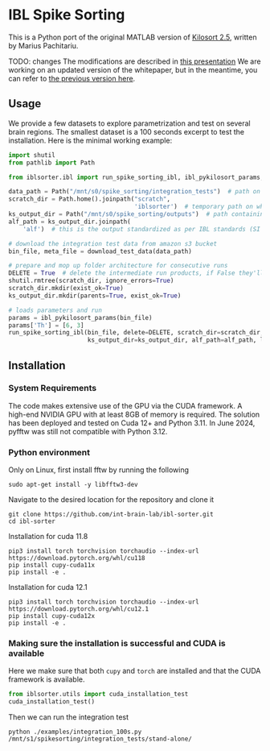 # IBL Spike Sorting

This is a Python port of the original MATLAB version of [Kilosort 2.5](https://github.com/MouseLand/Kilosort), written by Marius Pachitariu.

TODO: changes
The modifications are described in [this presentation](https://docs.google.com/presentation/d/18bD_vQU45bLDSxd_QW2kbzEg8_5o3dqO5Gm9huXbNKE/edit?usp=sharing)
We are working on an updated version of the whitepaper, but in the meantime, you can refer to [the previous version here](https://doi.org/10.6084/m9.figshare.19705522.v3).


## Usage


We provide a few datasets to explore parametrization and test on several brain regions.
The smallest dataset is a 100 seconds excerpt to test the installation. Here is the minimal working example:

```python
import shutil
from pathlib import Path

from iblsorter.ibl import run_spike_sorting_ibl, ibl_pykilosort_params, download_test_data

data_path = Path("/mnt/s0/spike_sorting/integration_tests")  # path on which the raw data will be downloaded
scratch_dir = Path.home().joinpath("scratch",
                                   'iblsorter')  # temporary path on which intermediate raw data will be written, we highly recommend a SSD drive
ks_output_dir = Path("/mnt/s0/spike_sorting/outputs")  # path containing the kilosort output unprocessed
alf_path = ks_output_dir.joinpath(
    'alf')  # this is the output standardized as per IBL standards (SI units, ALF convention)

# download the integration test data from amazon s3 bucket
bin_file, meta_file = download_test_data(data_path)

# prepare and mop up folder architecture for consecutive runs
DELETE = True  # delete the intermediate run products, if False they'll be copied over to the output directory for debugging
shutil.rmtree(scratch_dir, ignore_errors=True)
scratch_dir.mkdir(exist_ok=True)
ks_output_dir.mkdir(parents=True, exist_ok=True)

# loads parameters and run
params = ibl_pykilosort_params(bin_file)
params['Th'] = [6, 3]
run_spike_sorting_ibl(bin_file, delete=DELETE, scratch_dir=scratch_dir,
                      ks_output_dir=ks_output_dir, alf_path=alf_path, log_level='INFO', params=params)
```


## Installation 

### System Requirements

The code makes extensive use of the GPU via the CUDA framework. A high-end NVIDIA GPU with at least 8GB of memory is required.
The solution has been deployed and tested on Cuda 12+ and Python 3.11.
In June 2024, pyfftw was still not compatible with Python 3.12.

### Python environment

Only on Linux, first install fftw by running the following 
    
    sudo apt-get install -y libfftw3-dev

Navigate to the desired location for the repository and clone it

    git clone https://github.com/int-brain-lab/ibl-sorter.git
    cd ibl-sorter

Installation for cuda 11.8

    pip3 install torch torchvision torchaudio --index-url https://download.pytorch.org/whl/cu118
    pip install cupy-cuda11x
    pip install -e .

Installation for cuda 12.1

    pip3 install torch torchvision torchaudio --index-url https://download.pytorch.org/whl/cu12.1
    pip install cupy-cuda12x
    pip install -e .

### Making sure the installation is successful and CUDA is available

Here we make sure that both `cupy` and `torch` are installed and that the CUDA framework is available.

```python
from iblsorter.utils import cuda_installation_test
cuda_installation_test()
```

Then we can run the integration test
    
```shell
python ./examples/integration_100s.py /mnt/s1/spikesorting/integration_tests/stand-alone/
```
